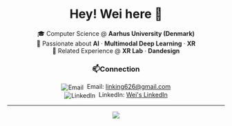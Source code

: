 
<h1 align="center">Hey! Wei here 👋</h1>


<p align="center">
  🎓 Computer Science @ <strong>Aarhus University (Denmark)</strong> <br>
  🎯 Passionate about <strong>AI</strong> · <strong>Multimodal Deep Learning</strong> · <strong>XR</strong> <br>
  💼 Related Experience @ <strong>XR Lab</strong> · <strong>Dandesign</strong> <br>
</p>

<h3 align="center">📫Connection</h3>

<p align="center">
  <img src="https://img.icons8.com/ios-glyphs/24/000000/new-post.png" alt="Email" style="vertical-align:middle; margin-right:4px;"/> Email: <a href="mailto:linking626@gmail.com">linking626@gmail.com</a> <br>
  <img src="https://img.icons8.com/ios-filled/24/0077b5/linkedin.png" alt="LinkedIn" style="vertical-align:middle; margin-right:4px;"/> LinkedIn: <a href="www.linkedin.com/in/weixiong-link" target="_blank">Wei's LinkedIn</a>
</p>

---

<p align="center">
  <img src="https://github-readme-activity-graph.vercel.app/graph?username=Linkbreathe&theme=github-compact&area=true&area_color=ffcccc&line=ff0000&point=0000ff&color=000000&bg_color=ffffff&hide_border=true" />
</p>
